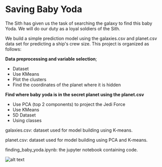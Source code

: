 # Saving Baby Yoda
The Sith has given us the task of searching the galaxy to find this baby Yoda. We will do our duty as a loyal soldiers of the Sith.

We build a simple prediction model using the galaxies.csv and planet.csv data set for predicting a ship's crew size. 
This project is organized as follows: 

**Data preprocessing and variable selection**;


*  Dataset 
*  Use KMeans
*  Plot the clusters
*  Find the coordinates of the planet where it is hidden

**Find where baby yoda is in the secret planet using the planet.csv**
* Use PCA (top 2 components) to project the Jedi Force
* Use KMeans
* 5D Dataset
* Using classes

galaxies.csv: dataset used for model building using K-means.


planet.csv: dataset used for model building using PCA and K-means.


finding_baby_yoda.ipynb: the jupyter notebook containing code.

![alt text](https://static1.srcdn.com/wordpress/wp-content/uploads/2020/12/Anakin-in-Revenge-of-the-Sith-and-Baby-Yoda-in-The-Mandalorian.jpg "Dark side is calling Baby Yoda")
